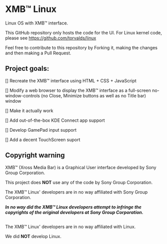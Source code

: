 # XMB™ Linux
Linux OS with XMB™ interface.

This GitHub repository only hosts the code for the UI.
For Linux kernel code, please see https://github.com/torvalds/linux

Feel free to contribute to this repository by Forking it, making the changes and then making a Pull Request.

## Project goals:
[] Recreate the XMB™ interface using HTML + CSS + JavaScript

[] Modify a web browser to display the XMB™ interface as a full-screen no-window-controls (no Close, Minimize buttons as well as no Title bar) window

[] Make it actually work

[] Add out-of-the-box KDE Connect app support

[] Develop GamePad input support

[] Add a decent TouchScreen suport

## Copyright warning

XMB™ (Xross Media Bar) is a Graphical User interface developed by Sony Group Corporation.

This project does **NOT** use any of the code by Sony Group Corporation.

The XMB™ Linux' developers are in no way affiliated with Sony Group Corporation.

***In no way did the XMB™ Linux developers attempt to infringe the copyrights of the original developers at Sony Group Corporation.***



##

The XMB™ Linux' developers are in no way affiliated with Linux.

We did **NOT** develop Linux.
